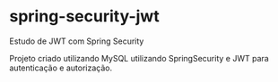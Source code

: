 # spring-security-jwt
Estudo de JWT com Spring Security

Projeto criado utilizando MySQL utilizando SpringSecurity e JWT para autenticação e autorização.
